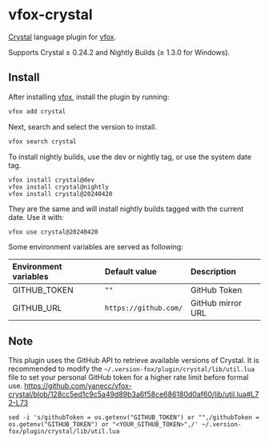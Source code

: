 # vfox-crystal

[Crystal](https://crystal-lang.org) language plugin for [vfox](https://vfox.lhan.me).

Supports Crystal ≥ 0.24.2 and Nightly Builds (≥ 1.3.0 for Windows).

## Install

After installing [vfox](https://github.com/version-fox/vfox), install the plugin by running:

```bash
vfox add crystal
```

Next, search and select the version to install.

```bash
vfox search crystal
```

To install nightly builds, use the dev or nightly tag, or use the system date tag.

``` shell
vfox install crystal@dev
vfox install crystal@nightly
vfox install crystal@20240420
```

They are the same and will install nightly builds tagged with the current date. Use it with:

``` shell
vfox use crystal@20240420
```

Some environment variables are served as following:

| Environment variables | Default value         | Description       |
| :-------------------- | :-------------------- | :---------------- |
| GITHUB_TOKEN          | `""`                  | GitHub Token      |
| GITHUB_URL            | `https://github.com/` | GitHub mirror URL |

## Note

This plugin uses the GitHub API to retrieve available versions of Crystal. It is recommended to modify the `~/.version-fox/plugin/crystal/lib/util.lua` file to set your personal GitHub token for a higher rate limit before formal use.
https://github.com/yanecc/vfox-crystal/blob/128cc5ed1c9c5a49d89b3a6f58ce686180d0af60/lib/util.lua#L72-L73

```
sed -i 's/githubToken = os.getenv("GITHUB_TOKEN") or "",/githubToken = os.getenv("GITHUB_TOKEN") or "<YOUR_GITHUB_TOKEN>",/' ~/.version-fox/plugin/crystal/lib/util.lua
```